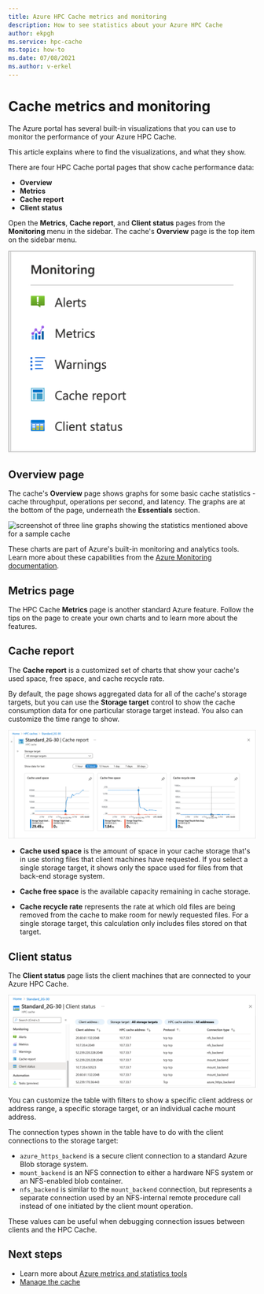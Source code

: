 ```yaml
---
title: Azure HPC Cache metrics and monitoring
description: How to see statistics about your Azure HPC Cache
author: ekpgh
ms.service: hpc-cache
ms.topic: how-to
ms.date: 07/08/2021
ms.author: v-erkel
---
```


# Cache metrics and monitoring

The Azure portal has several built-in visualizations that you can use to monitor the performance of your Azure HPC Cache.

This article explains where to find the visualizations, and what they show.

There are four HPC Cache portal pages that show cache performance data:

* **Overview**
* **Metrics**
* **Cache report**
* **Client status**

Open the **Metrics**, **Cache report**, and **Client status** pages from the **Monitoring** menu in the sidebar. The cache's **Overview** page is the top item on the sidebar menu.

![screenshot of the Monitoring menu on the left of the Azure portal interface for HPC Cache.](media/monitoring-menu.png)

## Overview page

The cache's **Overview** page shows graphs for some basic cache statistics - cache throughput, operations per second, and latency. The graphs are at the bottom of the page, underneath the **Essentials** section.

![screenshot of three line graphs showing the statistics mentioned above for a sample cache](media/hpc-cache-overview-stats.png)

These charts are part of Azure's built-in monitoring and analytics tools. Learn more about these capabilities from the [Azure Monitoring documentation](../azure-monitor/essentials/monitor-azure-resource.md#monitoring-in-the-azure-portal).

## Metrics page

The HPC Cache **Metrics** page is another standard Azure feature. Follow the tips on the page to create your own charts and to learn more about the features.

## Cache report

The **Cache report** is a customized set of charts that show your cache's used space, free space, and cache recycle rate.

By default, the page shows aggregated data for all of the cache's storage targets, but you can use the **Storage target** control to show the cache consumption data for one particular storage target instead. You also can customize the time range to show.

![screenshot of the Cache report page.](media/cache-report.png)

* **Cache used space** is the amount of space in your cache storage that's in use storing files that client machines have requested. If you select a single storage target, it shows only the space used for files from that back-end storage system.

* **Cache free space** is the available capacity remaining in cache storage.

* **Cache recycle rate** represents the rate at which old files are being removed from the cache to make room for newly requested files. For a single storage target, this calculation only includes files stored on that target.

## Client status

The **Client status** page lists the client machines that are connected to your Azure HPC Cache.

![screenshot of the Client status page.](media/client-status.png)

You can customize the table with filters to show a specific client address or address range, a specific storage target, or an individual cache mount address.

The connection types shown in the table have to do with the client connections to the storage target:

* `azure_https_backend` is a secure client connection to a standard Azure Blob storage system.
* `mount_backend` is an NFS connection to either a hardware NFS system or an NFS-enabled blob container.
* `nfs_backend` is similar to the `mount_backend` connection, but represents a separate connection used by an NFS-internal remote procedure call instead of one initiated by the client mount operation.

These values can be useful when debugging connection issues between clients and the HPC Cache.

## Next steps

* Learn more about [Azure metrics and statistics tools](../azure-monitor/index.yml)
* [Manage the cache](hpc-cache-manage.md)
